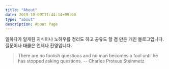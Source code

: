 ```yaml
---
title: "About"
date: 2019-10-09T11:44:14+09:00
type: "about"
description: About Page
---
```


일하다가 알게된 지식이나 노하우를 정리도 하고 공유도 할 겸 만든 개인 블로그입니다. 
질문이나 태클은 언제나 환영입니다.

> There are no foolish questions and no man becomes a fool until he has stopped asking questions.
> -- Charles Proteus Steinmetz